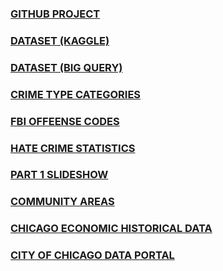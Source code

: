 ### [GITHUB PROJECT](https://github.com/tjdolan121/4502Proj)

### [DATASET (KAGGLE)](https://www.kaggle.com/chicago/chicago-crime)

### [DATASET (BIG QUERY)](https://bigquery.cloud.google.com/dataset/bigquery-public-data:chicago_crime)

### [CRIME TYPE CATEGORIES](http://gis.chicagopolice.org/clearmap_crime_sums/crime_types.html)

### [FBI OFFEENSE CODES](https://ucr.fbi.gov/nibrs/2011/resources/nibrs-offense-codes/view)

### [HATE CRIME STATISTICS](https://ucr.fbi.gov/hate-crime/2011/resources/variables-affecting-crime)

### [PART 1 SLIDESHOW](https://docs.google.com/presentation/d/1zjGOTfLClZD0dj28LirC4e07wmnoBtdUXlrwJhzSYys/edit?ts=5f638a70#slide=id.g9829cb4239_0_66)

### [COMMUNITY AREAS](https://en.wikipedia.org/wiki/Community_areas_in_Chicago)

### [CHICAGO ECONOMIC HISTORICAL DATA](https://www.chicagofed.org/research/data/cfnai/historical-data)

### [CITY OF CHICAGO DATA PORTAL](https://data.cityofchicago.org)



